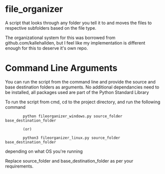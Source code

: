 # file_organizer

A script that looks through any folder you tell it to and moves the files to respective subfolders based on the file type.

The organizational system for this was borrowed from github.com/kallehallden, but I feel like my implementation is different enough for this to deserve it's own repo.


# Command Line Arguments

You can run the script from the command line and provide the source and base destination folders as arguments. No additional dependancies need to be installed, all packages used are part of the Python Standard Library

To run the script from cmd, cd to the project directory, and run the following command

            python fileorganizer_windows.py source_folder base_destination_folder 
            
            (or)
            
            python3 fileorganizer_linux.py source_folder base_destination_folder
            
depending on what OS you're running            

Replace source_folder and base_destination_folder as per your requirements.




